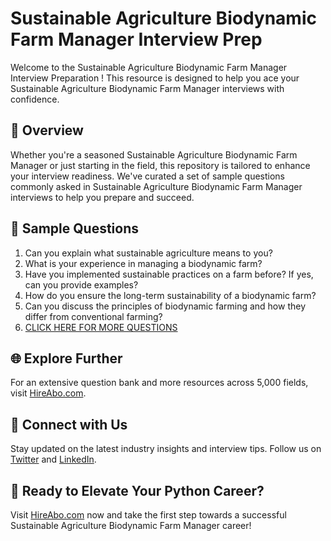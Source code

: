 # Sustainable Agriculture Biodynamic Farm Manager Interview Prep

Welcome to the Sustainable Agriculture Biodynamic Farm Manager Interview Preparation ! This resource is designed to help you ace your Sustainable Agriculture Biodynamic Farm Manager interviews with confidence.

## 🚀 Overview

Whether you're a seasoned Sustainable Agriculture Biodynamic Farm Manager or just starting in the field, this repository is tailored to enhance your interview readiness. We've curated a set of sample questions commonly asked in Sustainable Agriculture Biodynamic Farm Manager interviews to help you prepare and succeed.

## 📝 Sample Questions

1. Can you explain what sustainable agriculture means to you?
2. What is your experience in managing a biodynamic farm?
3. Have you implemented sustainable practices on a farm before? If yes, can you provide examples?
4. How do you ensure the long-term sustainability of a biodynamic farm?
5. Can you discuss the principles of biodynamic farming and how they differ from conventional farming?
6. [CLICK HERE FOR MORE QUESTIONS](https://hireabo.com/job/10_4_36/Sustainable%20Agriculture%20Biodynamic%20Farm%20Manager)

## 🌐 Explore Further

For an extensive question bank and more resources across 5,000 fields, visit [HireAbo.com](https://www.hireabo.com).

## 📱 Connect with Us

Stay updated on the latest industry insights and interview tips. Follow us on [Twitter](https://twitter.com/hireabo) and [LinkedIn](https://www.linkedin.com/in/hire-abo-3609972a8/).

## 🚀 Ready to Elevate Your Python Career?

Visit [HireAbo.com](https://www.hireabo.com) now and take the first step towards a successful Sustainable Agriculture Biodynamic Farm Manager career!